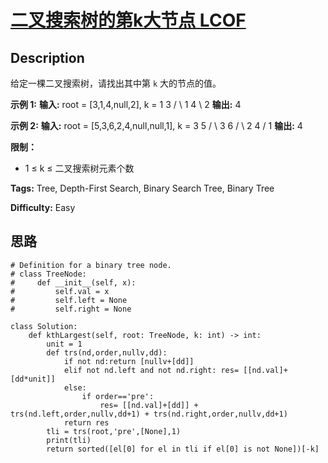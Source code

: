 # [二叉搜索树的第k大节点  LCOF][title]

## Description

给定一棵二叉搜索树，请找出其中第 `k` 大的节点的值。



**示例 1:**
            **输入:** root = [3,1,4,null,2], k = 1       3      / \     1   4      \       2    **输出:** 4

**示例 2:**
            **输入:** root = [5,3,6,2,4,null,null,1], k = 3           5          / \         3   6        / \       2   4      /     1    **输出:** 4



**限制：**

  * 1 ≤ k ≤ 二叉搜索树元素个数


**Tags:** Tree, Depth-First Search, Binary Search Tree, Binary Tree

**Difficulty:** Easy

## 思路

``` python3
# Definition for a binary tree node.
# class TreeNode:
#     def __init__(self, x):
#         self.val = x
#         self.left = None
#         self.right = None

class Solution:
    def kthLargest(self, root: TreeNode, k: int) -> int:
        unit = 1
        def trs(nd,order,nullv,dd):
            if not nd:return [nullv+[dd]]
            elif not nd.left and not nd.right: res= [[nd.val]+[dd*unit]]
            else:
                if order=='pre':
                    res= [[nd.val]+[dd]] + trs(nd.left,order,nullv,dd+1) + trs(nd.right,order,nullv,dd+1)
            return res        
        tli = trs(root,'pre',[None],1)     
        print(tli)
        return sorted([el[0] for el in tli if el[0] is not None])[-k]   
```

[title]: https://leetcode-cn.com/problems/er-cha-sou-suo-shu-de-di-kda-jie-dian-lcof
